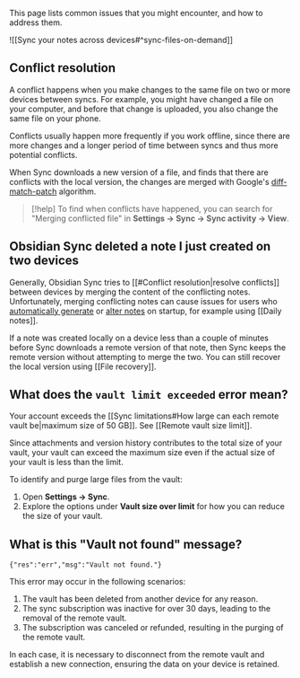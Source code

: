 This page lists common issues that you might encounter, and how to address them.

![[Sync your notes across devices#^sync-files-on-demand]]

## Conflict resolution

A conflict happens when you make changes to the same file on two or more devices between syncs. For example, you might have changed a file on your computer, and before that change is uploaded, you also change the same file on your phone.

Conflicts usually happen more frequently if you work offline, since there are more changes and a longer period of time between syncs and thus more potential conflicts.

When Sync downloads a new version of a file, and finds that there are conflicts with the local version, the changes are merged with Google's [diff-match-patch](https://github.com/google/diff-match-patch) algorithm.

> [!help] To find when conflicts have happened, you can search for "Merging conflicted file" in **Settings → Sync → Sync activity → View**.

## Obsidian Sync deleted a note I just created on two devices

Generally, Obsidian Sync tries to [[#Conflict resolution|resolve conflicts]] between devices by merging the content of the conflicting notes. Unfortunately, merging conflicting notes can cause issues for users who <u>automatically generate</u> or <u>alter notes</u> on startup, for example using [[Daily notes]].

If a note was created locally on a device less than a couple of minutes before Sync downloads a remote version of that note, then Sync keeps the remote version without attempting to merge the two. You can still recover the local version using [[File recovery]].

## What does the `vault limit exceeded` error mean?

Your account exceeds the [[Sync limitations#How large can each remote vault be|maximum size of 50 GB]]. See [[Remote vault size limit]].

Since attachments and version history contributes to the total size of your vault, your vault can exceed the maximum size even if the actual size of your vault is less than the limit.

To identify and purge large files from the vault:

1. Open **Settings → Sync**.
2. Explore the options under **Vault size over limit** for how you can reduce the size of your vault.

## What is this "Vault not found" message?

`{"res":"err","msg":"Vault not found."}`

This error may occur in the following scenarios:

1. The vault has been deleted from another device for any reason.
2. The sync subscription was inactive for over 30 days, leading to the removal of the remote vault.
3. The subscription was canceled or refunded, resulting in the purging of the remote vault.

In each case, it is necessary to disconnect from the remote vault and establish a new connection, ensuring the data on your device is retained.